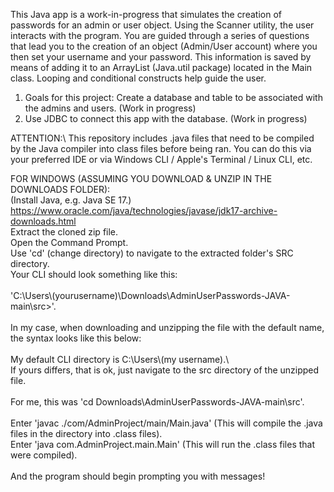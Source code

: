 This Java app is a work-in-progress that simulates the creation of passwords for an admin or user object. Using the Scanner utility, the user interacts with the program.
You are guided through a series of questions that lead you to the creation of an object (Admin/User account) where you then set your username and your password.
This information is saved by means of adding it to an ArrayList (Java.util package) located in the Main class. Looping and conditional constructs help guide the user. 
 
1. Goals for this project: Create a database and table to be associated with the admins and users. (Work in progress)
2. Use JDBC to connect this app with the database. (Work in progress)

ATTENTION:\ 
This repository includes .java files that need to be compiled by the Java compiler into class files before being ran.
You can do this via your preferred IDE or via Windows CLI / Apple's Terminal / Linux CLI, etc.

FOR WINDOWS (ASSUMING YOU DOWNLOAD & UNZIP IN THE DOWNLOADS FOLDER):\
(Install Java, e.g. Java SE 17.)\
https://www.oracle.com/java/technologies/javase/jdk17-archive-downloads.html \
Extract the cloned zip file.\
Open the Command Prompt.\
Use 'cd' (change directory) to navigate to the extracted folder's SRC directory.\
Your CLI should look something like this:\
\
'C:\\Users\\(yourusername)\\Downloads\\AdminUserPasswords-JAVA-main\\src>'.\
\
In my case, when downloading and unzipping the file with the default name, the syntax looks like this below: \
\
My default CLI directory is C:\\Users\\(my username).\ 
\
If yours differs, that is ok, just navigate to the src directory of the unzipped file.\
\
For me, this was 'cd Downloads\AdminUserPasswords-JAVA-main\src'. \
\
Enter 'javac ./com/AdminProject/main/Main.java' (This will compile the .java files in the directory into .class files).\
Enter 'java com.AdminProject.main.Main' (This will run the .class files that were compiled).\
\
And the program should begin prompting you with messages!
